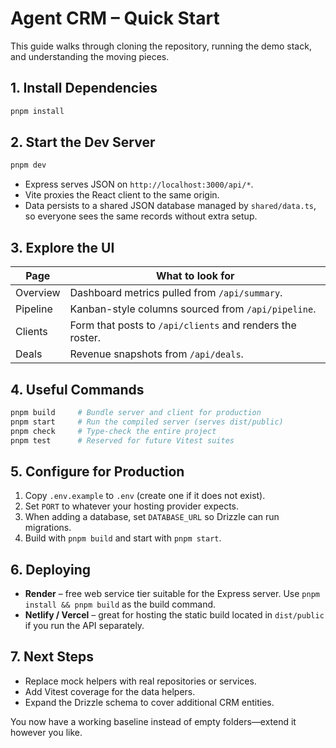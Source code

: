 # Agent CRM – Quick Start

This guide walks through cloning the repository, running the demo stack, and understanding the moving pieces.

## 1. Install Dependencies

```bash
pnpm install
```

## 2. Start the Dev Server

```bash
pnpm dev
```

- Express serves JSON on `http://localhost:3000/api/*`.
- Vite proxies the React client to the same origin.
- Data persists to a shared JSON database managed by `shared/data.ts`, so everyone sees the same records without extra
  setup.

## 3. Explore the UI

| Page | What to look for |
| ---- | ---------------- |
| Overview | Dashboard metrics pulled from `/api/summary`. |
| Pipeline | Kanban-style columns sourced from `/api/pipeline`. |
| Clients | Form that posts to `/api/clients` and renders the roster. |
| Deals | Revenue snapshots from `/api/deals`. |

## 4. Useful Commands

```bash
pnpm build     # Bundle server and client for production
pnpm start     # Run the compiled server (serves dist/public)
pnpm check     # Type-check the entire project
pnpm test      # Reserved for future Vitest suites
```

## 5. Configure for Production

1. Copy `.env.example` to `.env` (create one if it does not exist).
2. Set `PORT` to whatever your hosting provider expects.
3. When adding a database, set `DATABASE_URL` so Drizzle can run migrations.
4. Build with `pnpm build` and start with `pnpm start`.

## 6. Deploying

- **Render** – free web service tier suitable for the Express server. Use `pnpm install && pnpm build` as the build command.
- **Netlify / Vercel** – great for hosting the static build located in `dist/public` if you run the API separately.

## 7. Next Steps

- Replace mock helpers with real repositories or services.
- Add Vitest coverage for the data helpers.
- Expand the Drizzle schema to cover additional CRM entities.

You now have a working baseline instead of empty folders—extend it however you like.
